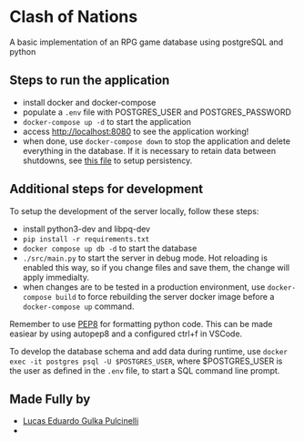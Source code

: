 # Clash of Nations
A basic implementation of an RPG game database using postgreSQL and python

## Steps to run the application
- install docker and docker-compose
- populate a `.env` file with POSTGRES\_USER and POSTGRES\_PASSWORD
- `docker-compose up -d` to start the application
- access [http://localhost:8080](http://localhost:8080) to see the application working!
- when done, use `docker-compose down` to stop the application and delete everything in the database. If it is necessary to retain data between shutdowns, see [this file](docker-compose.yml) to setup persistency.

## Additional steps for development
To setup the development of the server locally, follow these steps:
- install python3-dev and libpq-dev
- `pip install -r requirements.txt`
- `docker compose up db -d` to start the database
- `./src/main.py` to start the server in debug mode. Hot reloading is enabled this way, so if you change files and save them, the change will apply immedialty.
- when changes are to be tested in a production environment, use `docker-compose build` to force rebuilding the server docker image before a `docker-compose up` command.

Remember to use [PEP8](https://peps.python.org/pep-0008/) for formatting python code. This can be made easiear by using autopep8 and a configured ctrl+f in VSCode.

To develop the database schema and add data during runtime, use `docker exec -it postgres psql -U $POSTGRES_USER`, where $POSTGRES\_USER is the user as defined in the `.env` file, to start a SQL command line prompt.

## Made Fully by
- [Lucas Eduardo Gulka Pulcinelli](https://github.com/lucasgpulcinelli/)
- 
